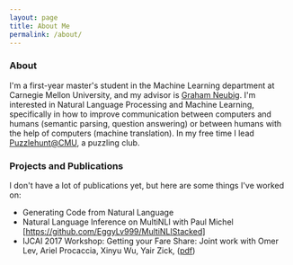 ```yaml
---
layout: page
title: About Me
permalink: /about/
---
```


### About
I'm a first-year master's student in the Machine Learning department at Carnegie Mellon University, and my advisor is [Graham Neubig](http://www.phontron.com/). I'm interested in Natural Language Processing and Machine Learning, specifically in how to improve communication between computers and humans (semantic parsing, question answering) or between humans with the help of computers (machine translation). In my free time I lead [Puzzlehunt@CMU](http://puzzlehunt.club/), a puzzling club.

### Projects and Publications

I don't have a lot of publications yet, but here are some things I've worked on:

 - Generating Code from Natural Language 
 - Natural Language Inference on MultiNLI with Paul Michel [https://github.com/EggyLv999/MultiNLIStacked]
 - IJCAI 2017 Workshop: Getting your Fare Share: Joint work with Omer Lev, Ariel Procaccia, Xinyu Wu, Yair Zick, ([pdf](http://agt2017.net.technion.ac.il/files/2017/07/AGTIJCAI2017_paper_8_ChenLPWZ.pdf))
